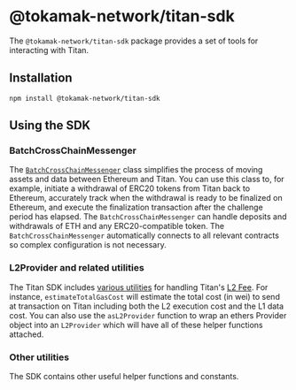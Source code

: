 # @tokamak-network/titan-sdk

The `@tokamak-network/titan-sdk` package provides a set of tools for interacting with Titan.

## Installation

```
npm install @tokamak-network/titan-sdk
```

## Using the SDK

### BatchCrossChainMessenger

The [`BatchCrossChainMessenger`](https://github.com/tokamak-network/tokamak-titan/blob/main/packages/sdk/src/cross-chain-messenger.ts) class simplifies the process of moving assets and data between Ethereum and Titan.
You can use this class to, for example, initiate a withdrawal of ERC20 tokens from Titan back to Ethereum, accurately track when the withdrawal is ready to be finalized on Ethereum, and execute the finalization transaction after the challenge period has elapsed.
The `BatchCrossChainMessenger` can handle deposits and withdrawals of ETH and any ERC20-compatible token.
The `BatchCrossChainMessenger` automatically connects to all relevant contracts so complex configuration is not necessary.

### L2Provider and related utilities

The Titan SDK includes [various utilities](https://github.com/tokamak-network/tokamak-titan/blob/main/packages/sdk/src/l2-provider.ts) for handling Titan's [L2 Fee](https://tokamaknetwork.gitbook.io/home/02-service-guide/titan/user-guide/l2-fee).
For instance, `estimateTotalGasCost` will estimate the total cost (in wei) to send at transaction on Titan including both the L2 execution cost and the L1 data cost.
You can also use the `asL2Provider` function to wrap an ethers Provider object into an `L2Provider` which will have all of these helper functions attached.

### Other utilities

The SDK contains other useful helper functions and constants.
